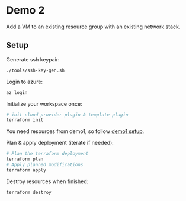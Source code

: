 # Demo 2
Add a VM to an existing resource group with an existing network stack.

## Setup
Generate ssh keypair:
```bash
./tools/ssh-key-gen.sh
```

Login to azure:
```bash
az login
```

Initialize your workspace once:
```bash
# init cloud provider plugin & template plugin
terraform init
```

You need resources from demo1, so follow [demo1 setup](/demo1/readme.md).

Plan & apply deployment (iterate if needed):
```bash
# Plan the terraform deployment
terraform plan
# Apply planned modifications
terraform apply
```

Destroy resources when finished:
```bash
terraform destroy
```
